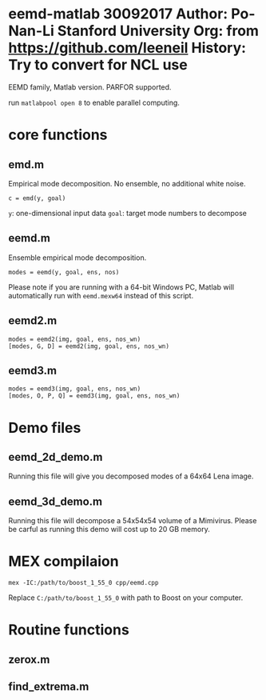 eemd-matlab
30092017
Author:   Po-Nan-Li Stanford University
Org:      from https://github.com/leeneil
History:  Try to convert for NCL use
===========

EEMD family, Matlab version. PARFOR supported.

run `matlabpool open 8` to enable parallel computing.

# core functions

## emd.m

Empirical mode decomposition. No ensemble, no additional white noise.

```
c = emd(y, goal)
```

`y`: one-dimensional input data
`goal`: target mode numbers to decompose

## eemd.m

Ensemble empirical mode decomposition. 

```
modes = eemd(y, goal, ens, nos)
```

Please note if you are running with a 64-bit Windows PC, Matlab will automatically run with `eemd.mexw64` instead of this script.

## eemd2.m

```
modes = eemd2(img, goal, ens, nos_wn)
[modes, G, D] = eemd2(img, goal, ens, nos_wn)
```


## eemd3.m

```
modes = eemd3(img, goal, ens, nos_wn)
[modes, O, P, Q] = eemd3(img, goal, ens, nos_wn)
```



# Demo files

## eemd_2d_demo.m

Running this file will give you decomposed modes of a 64x64 Lena image. 


## eemd_3d_demo.m

Running this file will decompose a 54x54x54 volume of a Mimivirus.
Please be carful as running this demo will cost up to 20 GB memory.


# MEX compilaion

```
mex -IC:/path/to/boost_1_55_0 cpp/eemd.cpp
```

Replace `C:/path/to/boost_1_55_0` with path to Boost on your computer.

# Routine functions

## zerox.m

## find_extrema.m
